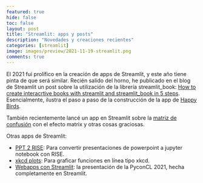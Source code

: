 ```yaml
---
featured: true
hide: false
toc: false
layout: post
title: "Streamlit: apps y posts"
description: "Novedades y creaciones recientes"
categories: [streamlit]
image: images/preview/2021-11-19-streamlit.png
comments: true
---
```


El 2021 fui prolífico en la creación de apps de Streamlit, y este año tiene pinta de que será similar. Recién salido del horno, he publicado en el blog de Streamlit un post sobre la utilización de la librería streamlit_book: [How to create interacrtive books with streamlit and streamlit_book in 5 steps](https://blog.streamlit.io/how-to-create-interactive-books-with-streamlit-and-streamlit-book-in-5-steps/).
Esencialmente, ilustra el paso a paso de la construcción de la app de [Happy Birds](https://share.streamlit.io/sebastiandres/streamlit_happy_birds/main/happy_birds.py).

También recientemente lancé un app en Streamlit sobre la [matriz de confusión](https://share.streamlit.io/sebastiandres/ml-edu-1-confusion-matrix/main) con el efecto matrix y otras cosas graciosas.

Otras apps de Streamlit:
* [PPT 2 RISE](https://share.streamlit.io/sebastiandres/streamlit_ppt2rise/main): Para convertir presentaciones de powerpoint a jupyter notebook con RISE.
* [xkcd plots](https://share.streamlit.io/sebastiandres/streamlit_xkcd/main): Para graficar funciones en línea tipo xkcd.
* [Webapps con Streamlit](https://share.streamlit.io/sebastiandres/talk_2021_11_pyconcl/main): la presentación de la PyconCL 2021, hecha completamente en Streamlit.